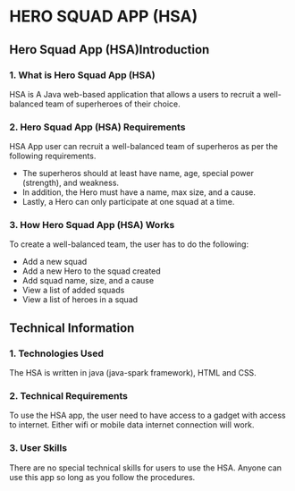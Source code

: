 # HERO SQUAD APP (HSA)

## Hero Squad App (HSA)Introduction

### 1. What is Hero Squad App (HSA)
HSA is A Java web-based application that allows a users to recruit a well-balanced team of superheroes of their choice.
 
 ### 2. Hero Squad App (HSA) Requirements
 HSA App user can recruit a well-balanced team of superheros as per the following requirements.
  * The superheros should at least have name, age, special power (strength), and weakness. 
 * In addition, the Hero must have a name,  max size, and a cause. 
 * Lastly, a Hero can only participate at one squad at a time. 
 
 ### 3. How Hero Squad App (HSA) Works
 
To create a well-balanced team, the user has to do the following: 
* Add a new squad
* Add a new Hero to the squad created
* Add squad name, size, and a cause
* View a list of added squads
* View a list of heroes in a squad

## Technical Information

### 1. Technologies Used
The HSA is written in java (java-spark framework), HTML and CSS.

### 2. Technical Requirements 
To use the HSA app, the user need to have access to a gadget with access to internet. 
Either wifi or mobile data internet connection will work. 

### 3. User Skills
There are no special technical skills for users to use the HSA. 
Anyone can use this app so long as you follow the procedures. 
 
 
 
 
 
